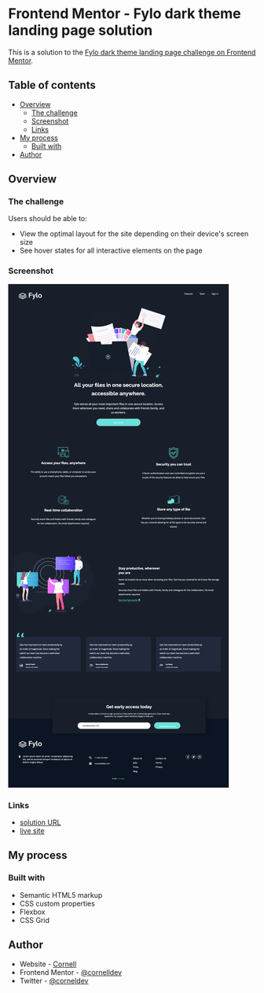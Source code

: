 # Frontend Mentor - Fylo dark theme landing page solution

This is a solution to the [Fylo dark theme landing page challenge on Frontend Mentor](https://www.frontendmentor.io/challenges/fylo-dark-theme-landing-page-5ca5f2d21e82137ec91a50fd).

## Table of contents

- [Overview](#overview)
  - [The challenge](#the-challenge)
  - [Screenshot](#screenshot)
  - [Links](#links)
- [My process](#my-process)
  - [Built with](#built-with)
- [Author](#author)


## Overview

### The challenge

Users should be able to:

- View the optimal layout for the site depending on their device's screen size
- See hover states for all interactive elements on the page

### Screenshot

![](/screenshot.png)


### Links

- [solution URL](https://www.frontendmentor.io/solutions/flexbox-css-grid-5uQng-WBF)
- [live site](https://cornelldev.github.io/Fylo-landing-page/)

## My process

### Built with

- Semantic HTML5 markup
- CSS custom properties
- Flexbox
- CSS Grid

## Author

- Website - [Cornell](https://cornell.netlify.app/)
- Frontend Mentor - [@cornelldev](https://www.frontendmentor.io/profile/cornelldev)
- Twitter - [@corneldev](https://www.twitter.com/corneldev)